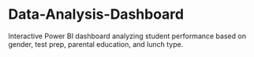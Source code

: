 # Data-Analysis-Dashboard
Interactive Power BI dashboard analyzing student performance based on gender, test prep, parental education, and lunch type.
